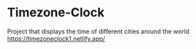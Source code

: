 # Timezone-Clock
Project that displays the time of different cities around the world
https://timezoneclock1.netlify.app/
